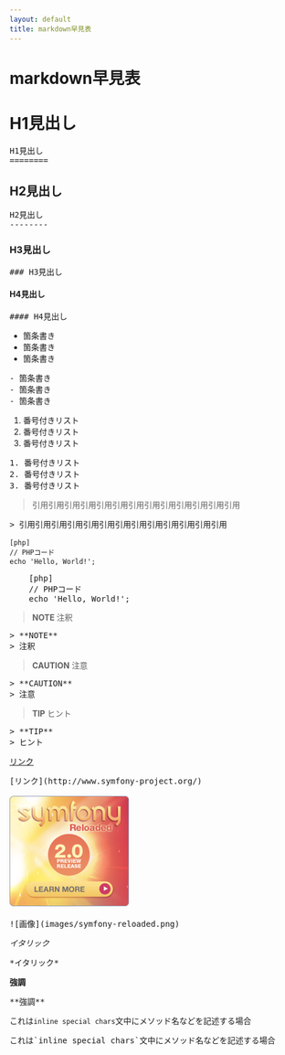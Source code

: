 ```yaml
---
layout: default
title: markdown早見表
---
```


markdown早見表
==============


H1見出し
========

<pre>
H1見出し
========
</pre>



H2見出し
--------

<pre>
H2見出し
--------
</pre>



### H3見出し

<pre>
### H3見出し
</pre>



#### H4見出し

<pre>
#### H4見出し
</pre>



- 箇条書き
- 箇条書き
- 箇条書き

<pre>
- 箇条書き
- 箇条書き
- 箇条書き
</pre>



1. 番号付きリスト
2. 番号付きリスト
3. 番号付きリスト

<pre>
1. 番号付きリスト
2. 番号付きリスト
3. 番号付きリスト
</pre>



> 引用引用引用引用引用引用引用引用引用引用引用引用引用

<pre>
> 引用引用引用引用引用引用引用引用引用引用引用引用引用
</pre>



    [php]
    // PHPコード
    echo 'Hello, World!';

<pre>
    [php]
    // PHPコード
    echo 'Hello, World!';
</pre>



> **NOTE**
> 注釈

<pre>
> **NOTE**
> 注釈
</pre>



> **CAUTION**
> 注意

<pre>
> **CAUTION**
> 注意
</pre>



> **TIP**
> ヒント

<pre>
> **TIP**
> ヒント
</pre>



[リンク](http://www.symfony-project.org/)

<pre>
[リンク](http://www.symfony-project.org/)
</pre>



![画像](images/symfony-reloaded.png)

<pre>
![画像](images/symfony-reloaded.png)
</pre>



*イタリック*

<pre>
*イタリック*
</pre>



**強調**

<pre>
**強調**
</pre>



これは`inline special chars`文中にメソッド名などを記述する場合

<pre>
これは`inline special chars`文中にメソッド名などを記述する場合
</pre>
